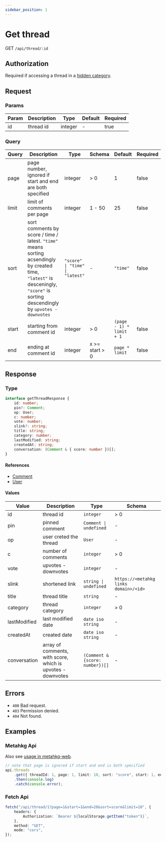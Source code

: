```yaml
---
sidebar_position: 1
---
```


# Get thread

GET `/api/thread/:id`

## Authorization

Required if accessing a thread in a [hidden category](../../../../customize/categories/hide).

## Request

### Params

| Param | Description | Type    | Default | Required |
| ----- | ----------- | ------- | ------- | -------- |
| id    | thread id   | integer | -       | true     |

### Query

| Query | Description                                                                                                                                                                       | Type                            | Schema         | Default                  | Required |
| ----- | --------------------------------------------------------------------------------------------------------------------------------------------------------------------------------- | ------------------------------- | -------------- | ------------------------ | -------- |
| page  | page number, ignored if start and end are both specified                                                                                                                          | integer                         | > 0            | 1                        | false    |
| limit | limit of comments per page                                                                                                                                                        | integer                         | 1 - 50         | 25                       | false    |
| sort  | sort comments by score / time / latest. `"time"` means sorting acsendingly by created time, `"latest"` is desceningly, `"score"` is sorting descendingly by `upvotes - downvotes` | `"score" \| "time" \| "latest"` | -              | `"time"`                 | false    |
| start | starting from comment id                                                                                                                                                          | integer                         | > 0            | `(page - 1) * limit + 1` | false    |
| end   | ending at comment id                                                                                                                                                              | integer                         | x >= start > 0 | `page * limit`           | false    |

## Response

### Type

```typescript
interface getThreadResponse {
    id: number;
    pin?: Comment;
    op: User;
    c: number;
    vote: number;
    slink?: string;
    title: string;
    category: number;
    lastModified: string;
    createdAt: string;
    conversation: (Comment & { score: number })[];
}
```

#### References

- [Comment](../../types/comment)
- [User](../../types/user)

#### Values

| Value        | Description                                                 | Type                            | Schema                                |
| ------------ | ----------------------------------------------------------- | ------------------------------- | ------------------------------------- |
| id           | thread id                                                   | `integer`                       | > 0                                   |
| pin          | pinned comment                                              | `Comment \| undefined`          | -                                     |
| op           | user creted the thread                                      | `User`                          | -                                     |
| c            | number of comments                                          | `integer`                       | > 0                                   |
| vote         | upvotes - downvotes                                         | `integer`                       | -                                     |
| slink        | shortened link                                              | `string \| undefined`           | `https://<metahkg links domain>/<id>` |
| title        | thread title                                                | `string`                        | -                                     |
| category     | thread category                                             | `integer`                       | > 0                                   |
| lastModified | last modified date                                          | `date iso string`               | -                                     |
| createdAt    | created date                                                | `date iso string`               | -                                     |
| conversation | array of comments, with score, which is upvotes - downvotes | `(Comment & {score: number})[]` | -                                     |

## Errors

- `400` Bad request.
- `403` Permission denied.
- `404` Not found.

## Examples

### Metahkg Api

Also see [usage in metahkg-web](https://gitlab.com/metahkg/metahkg-web/-/blob/2.7.0-dev/src/components/conversation/functions/update.tsx#L31).

```typescript
// note that page is ignored if start and end is both specified
api.threads
    .get({ threadId: 1, page: 1, limit: 10, sort: "score", start: 1, end: 20 })
    .then(console.log)
    .catch(console.error);
```

### Fetch Api

```typescript
fetch("/api/thread/1?page=1&start=1&end=20&sort=score&limit=10", {
    headers: {
        Authorization: `Bearer ${localStorage.getItem("token")}`,
    },
    method: "GET",
    mode: "cors",
});
```
